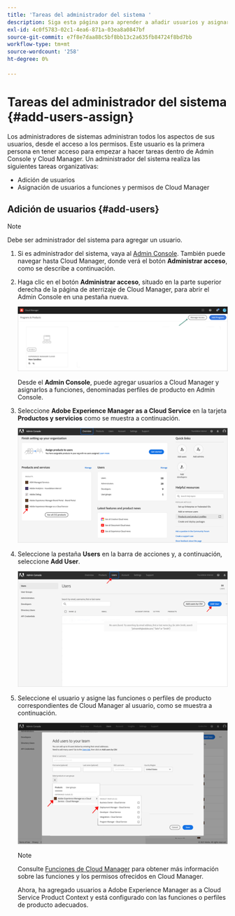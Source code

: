 ```yaml
---
title: 'Tareas del administrador del sistema '
description: Siga esta página para aprender a añadir usuarios y asignarlos a funciones de Cloud Manager como administrador del sistema
exl-id: 4c0f5783-02c1-4ea6-871a-03ea8a0847bf
source-git-commit: e7f8e7daa88c5bf8bb13c2a635fb84724f8bd7bb
workflow-type: tm+mt
source-wordcount: '258'
ht-degree: 0%

---
```


# Tareas del administrador del sistema {#add-users-assign}

Los administradores de sistemas administran todos los aspectos de sus usuarios, desde el acceso a los permisos. Este usuario es la primera persona en tener acceso para empezar a hacer tareas dentro de Admin Console y Cloud Manager.
Un administrador del sistema realiza las siguientes tareas organizativas:

* Adición de usuarios
* Asignación de usuarios a funciones y permisos de Cloud Manager

## Adición de usuarios {#add-users}

>[!NOTE]
>Debe ser administrador del sistema para agregar un usuario.

1. Si es administrador del sistema, vaya al [Admin Console](https://adminconsole.adobe.com). También puede navegar hasta Cloud Manager, donde verá el botón **Administrar acceso**, como se describe a continuación.

1. Haga clic en el botón **Administrar acceso**, situado en la parte superior derecha de la página de aterrizaje de Cloud Manager, para abrir el Admin Console en una pestaña nueva.

   ![](/help/implementing/cloud-manager/getting-access-to-aem-in-cloud/assets/sys-admin5.png)

   Desde el **Admin Console**, puede agregar usuarios a Cloud Manager y asignarlos a funciones, denominadas perfiles de producto en Admin Console.

1. Seleccione **Adobe Experience Manager as a Cloud Service** en la tarjeta **Productos y servicios** como se muestra a continuación.

   ![](/help/onboarding/what-is-required/assets/admin-console-1.png)

1. Seleccione la pestaña **Users** en la barra de acciones y, a continuación, seleccione **Add User**.

   ![](/help/onboarding/what-is-required/assets/admin-console-2.png)

1. Seleccione el usuario y asigne las funciones o perfiles de producto correspondientes de Cloud Manager al usuario, como se muestra a continuación.

   ![](/help/onboarding/what-is-required/assets/admin-console-3.png)

   >[!NOTE]
   >Consulte [Funciones de Cloud Manager](/help/onboarding/what-is-required/user-roles-permissions.md) para obtener más información sobre las funciones y los permisos ofrecidos en Cloud Manager.

   Ahora, ha agregado usuarios a Adobe Experience Manager as a Cloud Service Product Context y está configurado con las funciones o perfiles de producto adecuados.
